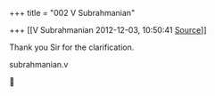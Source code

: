 +++
title = "002 V Subrahmanian"

+++
[[V Subrahmanian	2012-12-03, 10:50:41 [Source](https://groups.google.com/g/bvparishat/c/fKCxUdnnxzo)]]



Thank you Sir for the clarification.  
  
subrahmanian.v  



